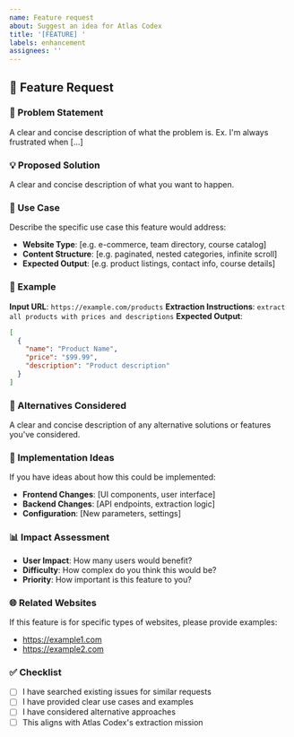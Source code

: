```yaml
---
name: Feature request
about: Suggest an idea for Atlas Codex
title: '[FEATURE] '
labels: enhancement
assignees: ''
---
```


## 🚀 Feature Request

### 🎯 Problem Statement
A clear and concise description of what the problem is. Ex. I'm always frustrated when [...]

### 💡 Proposed Solution
A clear and concise description of what you want to happen.

### 🔄 Use Case
Describe the specific use case this feature would address:
- **Website Type**: [e.g. e-commerce, team directory, course catalog]
- **Content Structure**: [e.g. paginated, nested categories, infinite scroll]
- **Expected Output**: [e.g. product listings, contact info, course details]

### 📝 Example
**Input URL**: `https://example.com/products`
**Extraction Instructions**: `extract all products with prices and descriptions`
**Expected Output**:
```json
[
  {
    "name": "Product Name",
    "price": "$99.99",
    "description": "Product description"
  }
]
```

### 🎨 Alternatives Considered
A clear and concise description of any alternative solutions or features you've considered.

### 🔧 Implementation Ideas
If you have ideas about how this could be implemented:
- **Frontend Changes**: [UI components, user interface]
- **Backend Changes**: [API endpoints, extraction logic]
- **Configuration**: [New parameters, settings]

### 📊 Impact Assessment
- **User Impact**: How many users would benefit?
- **Difficulty**: How complex do you think this would be?
- **Priority**: How important is this feature to you?

### 🌐 Related Websites
If this feature is for specific types of websites, please provide examples:
- https://example1.com
- https://example2.com

### ✅ Checklist
- [ ] I have searched existing issues for similar requests
- [ ] I have provided clear use cases and examples
- [ ] I have considered alternative approaches
- [ ] This aligns with Atlas Codex's extraction mission